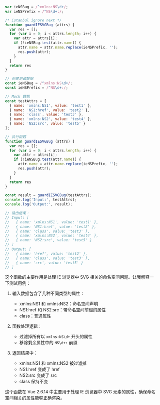```js
var ieNSBug = /^xmlns:NS\d+/;
var ieNSPrefix = /^NS\d+:/;

/* istanbul ignore next */
function guardIESVGBug (attrs) {
  var res = [];
  for (var i = 0; i < attrs.length; i++) {
    var attr = attrs[i];
    if (!ieNSBug.test(attr.name)) {
      attr.name = attr.name.replace(ieNSPrefix, '');
      res.push(attr);
    }
  }
  return res
}
```



```javascript
// 创建测试数据
const ieNSBug = /^xmlns:NS\d+/;
const ieNSPrefix = /^NS\d+:/;

// Mock 数据
const testAttrs = [
  { name: 'xmlns:NS1', value: 'test1' },
  { name: 'NS1:href', value: 'test2' },
  { name: 'class', value: 'test3' },
  { name: 'xmlns:NS2', value: 'test4' },
  { name: 'NS2:src', value: 'test5' }
];

// 执行函数
function guardIESVGBug (attrs) {
  var res = [];
  for (var i = 0; i < attrs.length; i++) {
    var attr = attrs[i];
    if (!ieNSBug.test(attr.name)) {
      attr.name = attr.name.replace(ieNSPrefix, '');
      res.push(attr);
    }
  }
  return res
}

const result = guardIESVGBug(testAttrs);
console.log('Input:', testAttrs);
console.log('Output:', result);

// 输出结果：
// Input: [
//   { name: 'xmlns:NS1', value: 'test1' },
//   { name: 'NS1:href', value: 'test2' },
//   { name: 'class', value: 'test3' },
//   { name: 'xmlns:NS2', value: 'test4' },
//   { name: 'NS2:src', value: 'test5' }
// ]
// Output: [
//   { name: 'href', value: 'test2' },
//   { name: 'class', value: 'test3' },
//   { name: 'src', value: 'test5' }
// ]

```

这个函数的主要作用是处理 IE 浏览器中 SVG 相关的命名空间问题。让我解释一下测试用例：

1. 输入数据包含了几种不同类型的属性：
   - xmlns:NS1 和 xmlns:NS2：命名空间声明
   - NS1:href 和 NS2:src：带命名空间前缀的属性
   - class：普通属性

2. 函数处理逻辑：
   - 过滤掉所有以 `xmlns:NS\d+` 开头的属性
   - 移除剩余属性中的 `NS\d+:` 前缀
   
3. 返回结果中：
   - xmlns:NS1 和 xmlns:NS2 被过滤掉
   - NS1:href 变成了 href
   - NS2:src 变成了 src
   - class 保持不变

这个函数在 Vue 2.6.14 中主要用于处理 IE 浏览器中 SVG 元素的属性，确保命名空间相关的属性能够正确渲染。